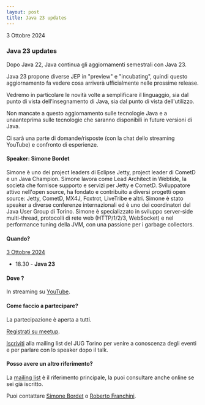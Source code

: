 ```yaml
---
layout: post
title: Java 23 updates
---
```


3 Ottobre 2024

### Java 23 updates

Dopo Java 22, Java continua gli aggiornamenti semestrali con Java 23.

Java 23 propone diverse JEP in "preview" e "incubating", quindi questo aggiornamento fa vedere cosa arriverà ufficialmente nelle prossime release.

Vedremo in particolare le novità volte a semplificare il linguaggio, sia dal punto di vista dell'insegnamento di Java, sia dal punto di vista dell'utilizzo.

Non mancate a questo aggiornamento sulle tecnologie Java e a unaanteprima sulle tecnologie che saranno disponibili in future versioni di Java.

Ci sarà una parte di domande/risposte (con la chat dello streaming YouTube) e confronto di esperienze.

#### Speaker: Simone Bordet

Simone è uno dei project leaders di Eclipse Jetty, project leader di CometD e un Java Champion. Simone lavora come Lead Architect in Webtide, la società che fornisce supporto e servizi per Jetty e CometD. Sviluppatore attivo nell'open source, ha fondato e contribuito a diversi progetti open source: Jetty, CometD, MX4J, Foxtrot, LiveTribe e altri. Simone è stato speaker a diverse conferenze internazionali ed è uno dei coordinatori del Java User Group di Torino. Simone è specializzato in sviluppo server-side multi-thread, protocolli di rete web (HTTP/1/2/3, WebSocket) e nel performance tuning della JVM, con una passione per i garbage collectors.

#### Quando?

<u>3 Ottobre 2024</u>

* 18.30 - **Java 23**

#### Dove ?

In streaming su [YouTube](https://www.youtube.com/watch?v=bbwKEyLdJe0).

#### Come faccio a partecipare?

La partecipazione è aperta a tutti.

[Registrati su meetup](https://www.meetup.com/jugtorino/events/301387947/).

[Iscriviti](/subscribe/) alla mailing list del JUG Torino per venire a conoscenza degli eventi e per parlare con lo speaker dopo il talk.

#### Posso avere un altro riferimento?

La [mailing list](https://groups.yahoo.com/groups/it-torino-java-jug) è il riferimento principale, la puoi consultare anche online se sei già iscritto.

Puoi contattare [Simone Bordet](/people/simonebordet/) o [Roberto Franchini](/people/robertofranchini/).

